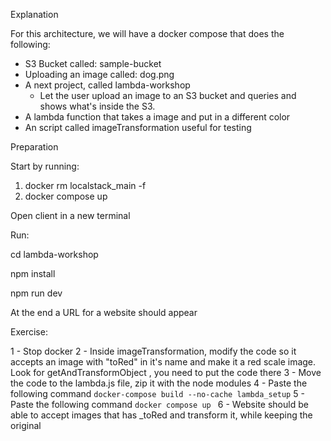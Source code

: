 
Explanation 

For this architecture, we will have a docker compose that does the following:
- S3 Bucket called: sample-bucket
- Uploading an image called: dog.png
- A next project, called lambda-workshop
  - Let the user upload an image to an S3 bucket and queries and shows what's inside the S3.
- A lambda function that takes a image and put in a different color
- An script called imageTransformation useful for testing

Preparation 

Start by running:

1. docker rm localstack_main -f
2. docker compose up 

Open client in a new terminal

Run:

cd lambda-workshop

npm install

npm run dev

At the end a URL for a website should appear 


Exercise:

1 - Stop docker
2 - Inside imageTransformation, modify the code so it accepts an image with "toRed" in it's name and make it a red scale image. Look for getAndTransformObject , you need to put the code there
3 - Move the code to the lambda.js file, zip it with the node modules 
4 - Paste the following command ```docker-compose build --no-cache lambda_setup``` 
5 - Paste the following command ```docker compose up ``` 
6 - Website should be able to accept images that has _toRed and transform it, while keeping the original

